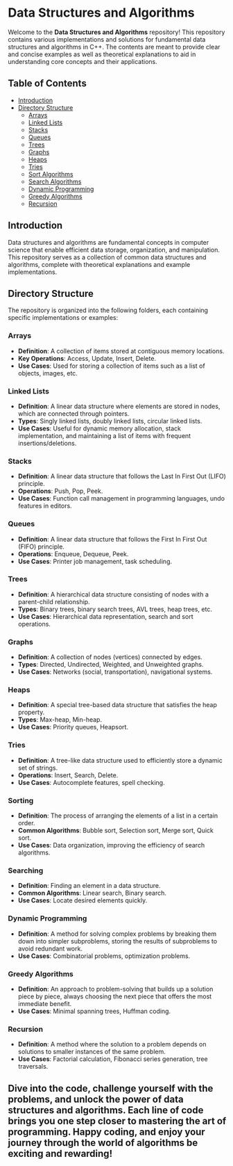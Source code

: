 # Data Structures and Algorithms

Welcome to the **Data Structures and Algorithms** repository! This repository contains various implementations and solutions for fundamental data structures and algorithms in C++. The contents are meant to provide clear and concise examples as well as theoretical explanations to aid in understanding core concepts and their applications.

## Table of Contents

- [Introduction](#introduction)
- [Directory Structure](#directory-structure)
  - [Arrays](#arrays)
  - [Linked Lists](#linked-lists)
  - [Stacks](#stacks)
  - [Queues](#queues)
  - [Trees](#trees)
  - [Graphs](#graphs)
  - [Heaps](#heaps)
  - [Tries](#tries)
  - [Sort Algorithms](#sorting)
  - [Search Algorithms](#searching)
  - [Dynamic Programming](#dynamic-programming)
  - [Greedy Algorithms](#greedy-algorithms)
  - [Recursion](#recursion)

## Introduction

Data structures and algorithms are fundamental concepts in computer science that enable efficient data storage, organization, and manipulation. This repository serves as a collection of common data structures and algorithms, complete with theoretical explanations and example implementations.

## Directory Structure

The repository is organized into the following folders, each containing specific implementations or examples:

### Arrays
- **Definition**: A collection of items stored at contiguous memory locations.
- **Key Operations**: Access, Update, Insert, Delete.
- **Use Cases**: Used for storing a collection of items such as a list of objects, images, etc.

### Linked Lists
- **Definition**: A linear data structure where elements are stored in nodes, which are connected through pointers.
- **Types**: Singly linked lists, doubly linked lists, circular linked lists.
- **Use Cases**: Useful for dynamic memory allocation, stack implementation, and maintaining a list of items with frequent insertions/deletions.

### Stacks
- **Definition**: A linear data structure that follows the Last In First Out (LIFO) principle.
- **Operations**: Push, Pop, Peek.
- **Use Cases**: Function call management in programming languages, undo features in editors.

### Queues
- **Definition**: A linear data structure that follows the First In First Out (FIFO) principle.
- **Operations**: Enqueue, Dequeue, Peek.
- **Use Cases**: Printer job management, task scheduling.

### Trees
- **Definition**: A hierarchical data structure consisting of nodes with a parent-child relationship.
- **Types**: Binary trees, binary search trees, AVL trees, heap trees, etc.
- **Use Cases**: Hierarchical data representation, search and sort operations.

### Graphs
- **Definition**: A collection of nodes (vertices) connected by edges.
- **Types**: Directed, Undirected, Weighted, and Unweighted graphs.
- **Use Cases**: Networks (social, transportation), navigational systems.

### Heaps
- **Definition**: A special tree-based data structure that satisfies the heap property.
- **Types**: Max-heap, Min-heap.
- **Use Cases**: Priority queues, Heapsort.

### Tries
- **Definition**: A tree-like data structure used to efficiently store a dynamic set of strings.
- **Operations**: Insert, Search, Delete.
- **Use Cases**: Autocomplete features, spell checking.

### Sorting
- **Definition**: The process of arranging the elements of a list in a certain order.
- **Common Algorithms**: Bubble sort, Selection sort, Merge sort, Quick sort.
- **Use Cases**: Data organization, improving the efficiency of search algorithms.

### Searching
- **Definition**: Finding an element in a data structure.
- **Common Algorithms**: Linear search, Binary search.
- **Use Cases**: Locate desired elements quickly.

### Dynamic Programming
- **Definition**: A method for solving complex problems by breaking them down into simpler subproblems, storing the results of subproblems to avoid redundant work.
- **Use Cases**: Combinatorial problems, optimization problems.

### Greedy Algorithms
- **Definition**: An approach to problem-solving that builds up a solution piece by piece, always choosing the next piece that offers the most immediate benefit.
- **Use Cases**: Minimal spanning trees, Huffman coding.

### Recursion
- **Definition**: A method where the solution to a problem depends on solutions to smaller instances of the same problem.
- **Use Cases**: Factorial calculation, Fibonacci series generation, tree traversals.




## Dive into the code, challenge yourself with the problems, and unlock the power of data structures and algorithms. Each line of code brings you one step closer to mastering the art of programming. Happy coding, and enjoy your journey through the world of algorithms be exciting and rewarding!

